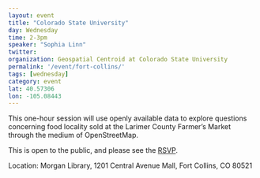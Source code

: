 ```yaml
---
layout: event
title: "Colorado State University"
day: Wednesday
time: 2-3pm
speaker: "Sophia Linn"
twitter: 
organization: Geospatial Centroid at Colorado State University
permalink: '/event/fort-collins/'
tags: [wednesday]
category: event
lat: 40.57306
lon: -105.08443
---
```


This one-hour session will use openly available data to explore questions concerning food locality sold at the Larimer County Farmer’s Market through the medium of OpenStreetMap.

This is open to the public, and please see the <a href="https://docs.google.com/forms/d/17Sal8DMI1nCguNOxKsfa_5nmyJ4aiicOJCpGaj7zuvY/viewform">RSVP</a>.

Location:   Morgan Library, 1201 Central Avenue Mall, Fort Collins, CO 80521

